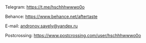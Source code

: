 Telegram: https://t.me/hschhhwwwo0o

Behance: https://www.behance.net/aftertaste

E-mail: andronov.savely@yandex.ru

Postcrossing: https://www.postcrossing.com/user/hschhhwwwo0o
